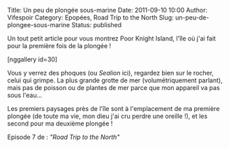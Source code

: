 Title: Un peu de plongée sous-marine
Date: 2011-09-10 10:00
Author: Vifespoir
Category: Epopées, Road Trip to the North
Slug: un-peu-de-plongee-sous-marine
Status: published

Un tout petit article pour vous montrez Poor Knight Island, l'île où
j'ai fait pour la première fois de la plongée !

<span>\[nggallery id=30\]</span>

Vous y verrez des phoques (ou *Sealion* ici), regardez bien sur le
rocher, celui qui grimpe. La plus grande grotte de mer (volumétriquement
parlant), mais pas de poisson ou de plantes de mer parce que mon
appareil va pas sous l'eau...

Les premiers paysages près de l'île sont à l'emplacement de ma première
plongée (de toute ma vie, mon dieu j'ai cru perdre une oreille !), et
les second pour ma deuxième plongée !

Episode 7 de : *"Road Trip to the North"*

 

 

